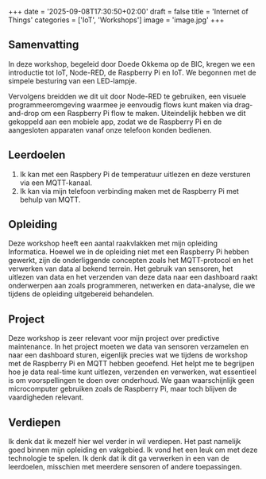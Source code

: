 +++
date = '2025-09-08T17:30:50+02:00'
draft = false
title = 'Internet of Things'
categories = ['IoT', 'Workshops']
image = 'image.jpg'
+++

## Samenvatting

In deze workshop, begeleid door Doede Okkema op de BIC, kregen we een introductie tot IoT, Node-RED, de Raspberry Pi en IoT. We begonnen met de simpele besturing van een LED-lampje.

Vervolgens breidden we dit uit door Node-RED te gebruiken, een visuele programmeeromgeving waarmee je eenvoudig flows kunt maken via drag-and-drop om een Raspberry Pi flow te maken. Uiteindelijk hebben we dit gekoppeld aan een mobiele app, zodat we de Raspberry Pi en de aangesloten apparaten vanaf onze telefoon konden bedienen.

## Leerdoelen

1. Ik kan met een Raspbery Pi de temperatuur uitlezen en deze versturen via een MQTT-kanaal.
2. Ik kan via mijn telefoon verbinding maken met de Raspberry Pi met behulp van MQTT.

## Opleiding

Deze workshop heeft een aantal raakvlakken met mijn opleiding Informatica. Hoewel we in de opleiding niet met een Raspberry Pi hebben gewerkt, zijn de onderliggende concepten zoals het MQTT-protocol en het verwerken van data al bekend terrein. Het gebruik van sensoren, het uitlezen van data en het verzenden van deze data naar een dashboard raakt onderwerpen aan zoals programmeren, netwerken en data-analyse, die we tijdens de opleiding uitgebereid behandelen.

## Project

Deze workshop is zeer relevant voor mijn project over predictive maintenance. In het project moeten we data van sensoren verzamelen en naar een dashboard sturen, eigenlijk precies wat we tijdens de workshop met de Raspberry Pi en MQTT hebben geoefend. Het helpt me te begrijpen hoe je data real-time kunt uitlezen, verzenden en verwerken, wat essentieel is om voorspellingen te doen over onderhoud. We gaan waarschijnlijk geen microcomputer gebruiken zoals de Raspberry Pi, maar toch blijven de vaardigheden relevant.

## Verdiepen

Ik denk dat ik mezelf hier wel verder in wil verdiepen. Het past namelijk goed binnen mijn opleiding en vakgebied. Ik vond het een leuk om met deze technologie te spelen. Ik denk dat ik dit ga verwerken in een van de leerdoelen, misschien met meerdere sensoren of andere toepassingen.
